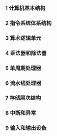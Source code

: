 ### 1 计算机基本结构
### 2 指令系统体系结构
### 3 算术逻辑单元
### 4 乘法器和除法器
### 5 单周期处理器
### 6 流水线处理器
### 7 存储层次结构
### 8 中断和异常
### 9 输入和输出设备
